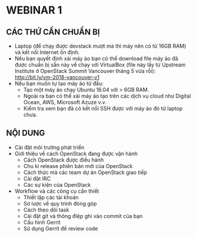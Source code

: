 # WEBINAR 1

## CÁC THỨ CẦN CHUẨN BỊ

* Laptop (để chạy được devstack mượt mà thì máy nên có từ 16GB RAM) và kết nối Internet ổn định.
* Nếu bạn quyết định xài máy ảo bạn có thể download file máy ảo đã được chuẩn bị sẵn này về 
  chạy với VirtualBox (file này lấy từ Upstream Institute ở OpenStack Summit Vancouver tháng 5
  vừa rồi): http://bit.ly/vm-2018-vancouver-v1
* Nếu bạn muốn tự tạo máy ảo từ đầu:
  * Tạo một máy ảo chạy Ubuntu 16.04 với > 6GB RAM.
  * Ngoài ra bạn có thể xài máy ảo tạo trên các dịch vụ cloud như Digital Ocean, AWS, Microsoft Azuze v.v.
  * Kiểm tra xem bạn đã có kết nối SSH được với máy ảo đó từ laptop chưa.

## NỘI DUNG

* Cài đặt môi trường phát triển
* Giới thiệu về cách OpenStack đang được vận hành
  * Cách OpenStack được điều hành
  * Chu kì release phiên bản mới của OpenStack
  * Cách thức mà các team dự án OpenStack giao tiếp
  * Cài đặt IRC
  * Các sự kiện của OpenStack
* Workflow và các công cụ cần thiết
  * Thiết lập các tài khoản
  * Sơ lược về quy trình đóng góp
  * Cách theo dõi task
  * Cài đặt git và thông điệp ghi vào commit của bạn
  * Cấu hình Gerrit
  * Sử dụng Gerrit để review code
